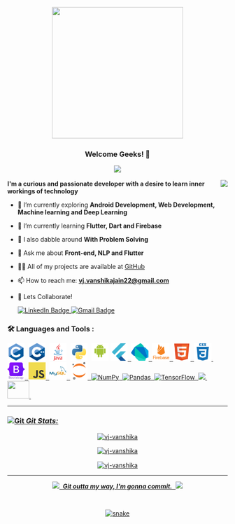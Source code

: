 <p align="center">
<a href="#"><img src="https://i.imgur.com/rHlEdDq.gif" width="300" height="300"></a>
</p>
<p align="center">
  <h3 align="center">Welcome Geeks! 👋</h3>
</p>
<p align="center">
  <a align="center" href="https://github.com/DenverCoder1/readme-typing-svg"><img src="https://readme-typing-svg.herokuapp.com?&font=IBM+Plex+Sans&color=F72EE2&size=25&lines=Welcome+to+my+GitHub+Profile!;I'm+a+Front+end+Developer;I'm+an+ML+Enthusiast;I'm+an+Android+Developer" /></a>
  </p>
  
  <img align="right" src="https://media.giphy.com/media/3oKIPnAiaMCws8nOsE/giphy.gif" height="300">
  
  **I'm a curious and passionate developer with a desire to learn inner workings of technology**

- 🔭 I’m currently exploring **Android Development, Web Development, Machine learning and Deep Learning**

- 🌱 I’m currently learning **Flutter, Dart and Firebase**

- 🧐 I also dabble around **With Problem Solving**

- 💬 Ask me about **Front-end, NLP and Flutter**

- 👨‍💻 All of my projects are available at [GitHub](https://github.com/vj-vanshika)

- 📫 How to reach me: **vj.vanshikajain22@gmail.com**

- 🤝 Lets Collaborate!

  <div align="left"> <a href="https://www.linkedin.com/in/vanshika-jain-b6bb7120a/">
    <img src="https://img.shields.io/badge/LinkedIn-blue?style=for-the-badge&logo=linkedin&logoColor=white" alt="LinkedIn Badge"/>
  <a href="href="mailto:vj.vanshikajain22@gmail.com"">
    <img src="https://img.shields.io/badge/-Gmail-c14438?style=for-the-badge&logo=Gmail&logoColor=white" alt="Gmail Badge"/>
  
 </a>
</div>   
  
### :hammer_and_wrench: Languages and Tools :
<div>
  <img src="https://github.com/devicons/devicon/blob/master/icons/c/c-original.svg" title="C" alt="C" width="40" height="40"/>&nbsp; 
  <img src="https://github.com/devicons/devicon/blob/master/icons/cplusplus/cplusplus-original.svg" title="C++" alt="C++" width="40" height="40"/>&nbsp;
  <img src="https://github.com/devicons/devicon/blob/master/icons/java/java-original-wordmark.svg" title="Java" alt="Java" width="40" height="40"/>&nbsp;
    <img src="https://github.com/devicons/devicon/blob/master/icons/python/python-original.svg" title="Python" alt="Python" width="40" height="40"/>&nbsp;
     <img src="https://raw.githubusercontent.com/devicons/devicon/master/icons/android/android-original-wordmark.svg" alt="android" width="40" height="40"/> </a> <a href="https://angular.io" target="_blank" rel="noreferrer">
  <img src="https://github.com/devicons/devicon/blob/master/icons/flutter/flutter-original.svg" title="Flutter" alt="Flutter" width="40" height="40"/>&nbsp;
   <img src="https://github.com/devicons/devicon/blob/master/icons/dart/dart-original.svg" title="Dart" alt="Dart" width="40" height="40"/>&nbsp;
    <img src="https://github.com/devicons/devicon/blob/master/icons/firebase/firebase-plain-wordmark.svg" title="Firebase" alt="Firebase" width="40" height="40"/>&nbsp;
  <img src="https://github.com/devicons/devicon/blob/master/icons/html5/html5-original.svg" title="HTML5" alt="HTML" width="40" height="40"/>&nbsp;
  <img src="https://github.com/devicons/devicon/blob/master/icons/css3/css3-plain-wordmark.svg"  title="CSS3" alt="CSS" width="40" height="40"/>&nbsp;
  <img src="https://github.com/devicons/devicon/blob/master/icons/bootstrap/bootstrap-original-wordmark.svg" title="BootStrap" alt="Bootstrap" width="40" height="40"/>&nbsp;
  <img src="https://github.com/devicons/devicon/blob/master/icons/javascript/javascript-original.svg" title="JavaScript" alt="JavaScript" width="40" height="40"/>&nbsp;
  <img src="https://github.com/devicons/devicon/blob/master/icons/mysql/mysql-original-wordmark.svg" title="MySQL"  alt="MySQL" width="40" height="40"/>&nbsp;
  <img src="https://github.com/devicons/devicon/blob/master/icons/jupyter/jupyter-original.svg" title="Jupyter" alt="Jupyter" width="40" height="40"/>&nbsp;
  <img src="https://www.vectorlogo.zone/logos/numpy/numpy-ar21.svg" title="Numpy" alt="NumPy" width="50" height="40"/>&nbsp;
  <img src="https://numfocus.org/wp-content/uploads/2016/07/pandas-logo-300.png" title="Pandas" alt="Pandas" width="40" height="40"/>&nbsp;
   <img src="https://www.vectorlogo.zone/logos/tensorflow/tensorflow-ar21.svg" title="TensorFlow" alt="TensorFlow" width="50" height="40"/>&nbsp;
  <img height="50" src="https://miro.medium.com/v2/resize:fit:640/format:webp/1*0G5zu7CnXdMT9pGbYUTQLQ.png"/>&nbsp;
  <img height="40" width="50" src="https://seeklogo.com/images/S/scikit-learn-logo-8766D07E2E-seeklogo.com.png"/>&nbsp;
</div>
  
  ----

  <h3 align="left"> <img src="https://media.giphy.com/media/W5eoZHPpUx9sapR0eu/giphy.gif" width="50px" alt="Git"/>&nbsp;<i><b>Git Stats: </b></i></h3>
  <p align='center'>
  <img align="center" src="https://github-readme-stats.vercel.app/api/top-langs?username=vj-vanshika&show_icons=true&title_color=fff&icon_color=79ff97&text_color=efefef&bg_color=24292e" alt="vj-vanshika" />
</p>
<p align='center'>
  <img align="center" src="https://github-readme-streak-stats.herokuapp.com/?user=vj-vanshika&show_icons=true&title_color=fff&icon_color=79ff97&text_color=efefef&bg_color=24292e" alt="vj-vanshika" />
</p>
<p align='center'>
  <img align="center" src="https://github-readme-stats.vercel.app/api?username=vj-vanshika&show_icons=true&title_color=fff&icon_color=79ff97&text_color=efefef&bg_color=24292e" alt="vj-vanshika">
</p>
  
------
  
  <p align="center">
   <img src="https://media.tenor.com/A15H8E1VUh8AAAAC/github-cat.gif" width="50" />&nbsp; <b><i>Git outta my way, I'm gonna commit.</i></b> &nbsp;<img src="https://media.tenor.com/A15H8E1VUh8AAAAC/github-cat.gif" width="50" /> </p>
  <br>
  
  <p align="center">
  <img src="https://github.com/rock12231/rock12231/blob/output/github-contribution-grid-snake.svg" alt="snake"></center>
</p>

<!--
**vj-vanshika/vj-vanshika** is a ✨ _special_ ✨ repository because its `README.md` (this file) appears on your GitHub profile.

Here are some ideas to get you started:

- 🔭 I’m currently working on ...
- 🌱 I’m currently learning ...
- 👯 I’m looking to collaborate on ...
- 🤔 I’m looking for help with ...
- 💬 Ask me about ...
- 📫 How to reach me: ...
- 😄 Pronouns: ...
- ⚡ Fun fact: ...
-->
